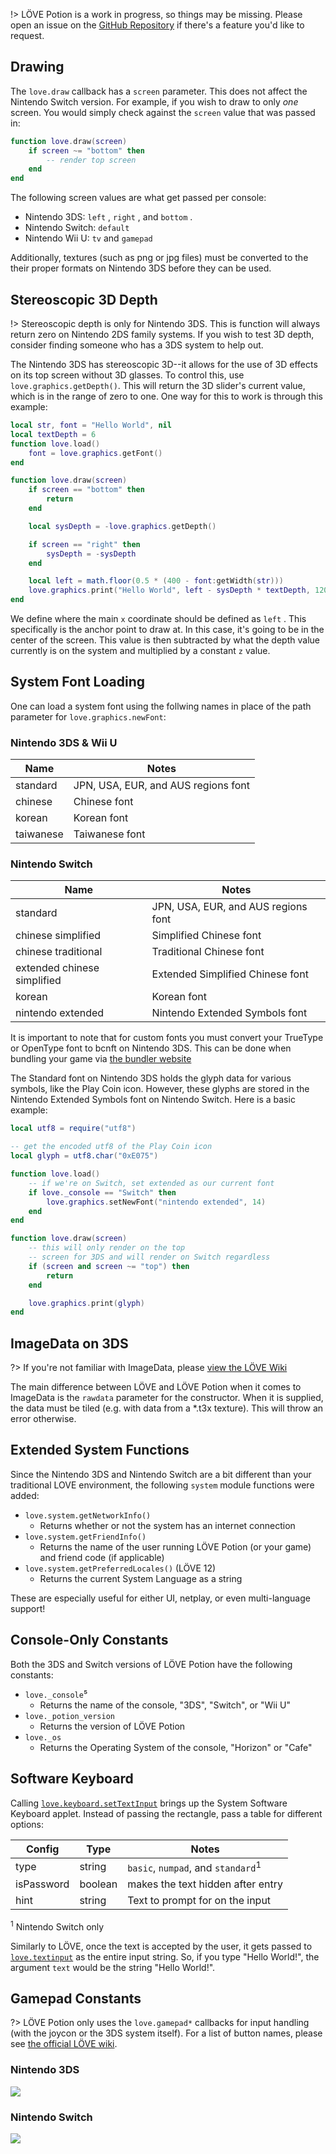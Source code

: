 !> LÖVE Potion is a work in progress, so things may be missing. Please open an issue on the [GitHub Repository](https://github.com/TurtleP/LovePotion) if there's a feature you'd like to request.

## Drawing

The `love.draw` callback has a `screen` parameter. This does not affect the Nintendo Switch version.
For example, if you wish to draw to only _one_ screen. You would simply check against the `screen` value that was passed in:

```lua
function love.draw(screen)
    if screen ~= "bottom" then
        -- render top screen
    end
end
```

The following screen values are what get passed per console:

- Nintendo 3DS: `left` , `right` , and `bottom` .
- Nintendo Switch: `default`
- Nintendo Wii U: `tv` and `gamepad`

Additionally, textures (such as png or jpg files) must be converted to the their proper formats on Nintendo 3DS before they can be used.

## Stereoscopic 3D Depth

!> Stereoscopic depth is only for Nintendo 3DS. This is function will always return zero on Nintendo 2DS family systems. If you wish to test 3D depth, consider finding someone who has a 3DS system to help out.

The Nintendo 3DS has stereoscopic 3D--it allows for the use of 3D effects on its top screen without 3D glasses. To control this, use `love.graphics.getDepth()`. This will return the 3D slider's current value, which is in the range of zero to one. One way for this to work is through this example:

```lua
local str, font = "Hello World", nil
local textDepth = 6
function love.load()
    font = love.graphics.getFont()
end

function love.draw(screen)
    if screen == "bottom" then
        return
    end

    local sysDepth = -love.graphics.getDepth()

    if screen == "right" then
        sysDepth = -sysDepth
    end

    local left = math.floor(0.5 * (400 - font:getWidth(str)))
    love.graphics.print("Hello World", left - sysDepth * textDepth, 120)
end
```

We define where the main `x` coordinate should be defined as `left` . This specifically is the anchor point to draw at. In this case, it's going to be in the center of the screen. This value is then subtracted by what the depth value currently is on the system and multiplied by a constant `z` value.

## System Font Loading

One can load a system font using the follwing names in place of the path parameter for `love.graphics.newFont`:

### Nintendo 3DS & Wii U

| Name      | Notes                               |
| --------- | ----------------------------------- |
| standard  | JPN, USA, EUR, and AUS regions font |
| chinese   | Chinese font                        |
| korean    | Korean font                         |
| taiwanese | Taiwanese font                      |

### Nintendo Switch

| Name                        | Notes                               |
| --------------------------- | ----------------------------------- |
| standard                    | JPN, USA, EUR, and AUS regions font |
| chinese simplified          | Simplified Chinese font             |
| chinese traditional         | Traditional Chinese font            |
| extended chinese simplified | Extended Simplified Chinese font    |
| korean                      | Korean font                         |
| nintendo extended           | Nintendo Extended Symbols font      |

It is important to note that for custom fonts you must convert your TrueType or OpenType font to bcnft on Nintendo 3DS. This can be done when bundling your game via [the bundler website](/packaging.md)

The Standard font on Nintendo 3DS holds the glyph data for various symbols, like the Play Coin icon. However, these glyphs are stored in the Nintendo Extended Symbols font on Nintendo Switch. Here is a basic example:

```lua
local utf8 = require("utf8")

-- get the encoded utf8 of the Play Coin icon
local glyph = utf8.char("0xE075")

function love.load()
    -- if we're on Switch, set extended as our current font
    if love._console == "Switch" then
        love.graphics.setNewFont("nintendo extended", 14)
    end
end

function love.draw(screen)
    -- this will only render on the top
    -- screen for 3DS and will render on Switch regardless
    if (screen and screen ~= "top") then
        return
    end

    love.graphics.print(glyph)
end
```

## ImageData on 3DS

?> If you're not familiar with ImageData, please [view the LÖVE Wiki](https://love2d.org/wiki/ImageData)

The main difference between LÖVE and LÖVE Potion when it comes to ImageData is the `rawdata` parameter for the constructor. When it is supplied, the data must be tiled (e.g. with data from a \*.t3x texture). This will throw an error otherwise.

## Extended System Functions

Since the Nintendo 3DS and Nintendo Switch are a bit different than your traditional LOVE environment, the following `system` module functions were added:

- `love.system.getNetworkInfo()`
  - Returns whether or not the system has an internet connection
- `love.system.getFriendInfo()`
  - Returns the name of the user running LÖVE Potion (or your game) and friend code (if applicable)
- `love.system.getPreferredLocales()` (LÖVE 12)
  - Returns the current System Language as a string

These are especially useful for either UI, netplay, or even multi-language support!

## Console-Only Constants

Both the 3DS and Switch versions of LÖVE Potion have the following constants:

- `love._console`⁵
  - Returns the name of the console, "3DS", "Switch", or "Wii U"
- `love._potion_version`
  - Returns the version of LÖVE Potion
- `love._os`
  - Returns the Operating System of the console, "Horizon" or "Cafe"

## Software Keyboard

Calling [`love.keyboard.setTextInput`](https://love2d.org/wiki/love.keyboard.setTextInput) brings up the System Software Keyboard applet. Instead of passing the rectangle, pass a table for different options:

| Config     | Type    | Notes                                         |
| ---------- | ------- | --------------------------------------------- |
| type       | string  | `basic`, `numpad`, and `standard`<sup>1</sup> |
| isPassword | boolean | makes the text hidden after entry             |
| hint       | string  | Text to prompt for on the input               |

<sup>1</sup> Nintendo Switch only

Similarly to LÖVE, once the text is accepted by the user, it gets passed to [`love.textinput`](https://love2d.org/wiki/love.textinput) as the entire input string. So, if you type "Hello World!", the argument `text` would be the string "Hello World!".

## Gamepad Constants

?> LÖVE Potion only uses the `love.gamepad*` callbacks for input handling (with the joycon or the 3DS system itself). For a list of button names, please see [the official LÖVE wiki](https://love2d.org/wiki/GamepadButton).

### Nintendo 3DS

![](files/3DSControllerMap.png)

### Nintendo Switch

![](files/SwitchControllerMap.png)
